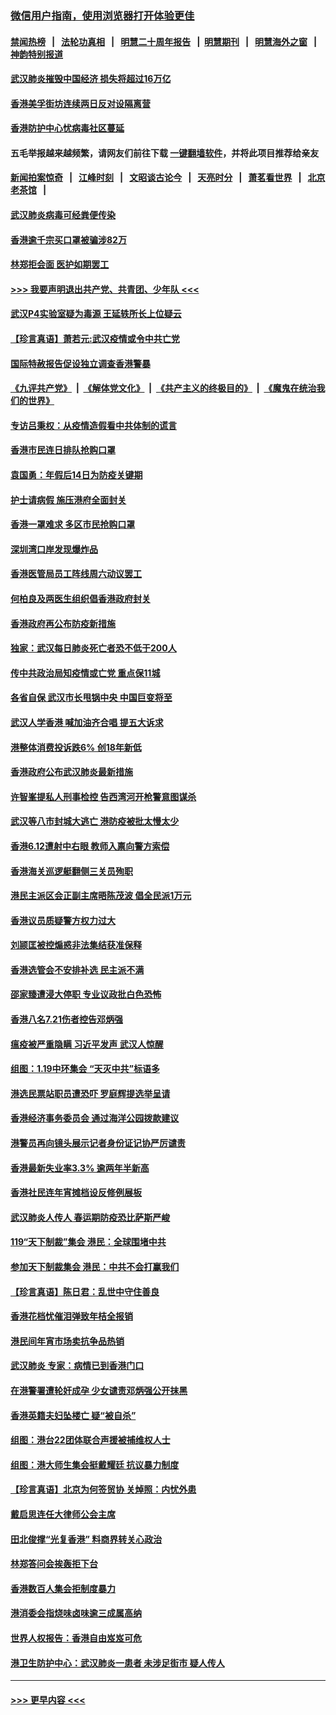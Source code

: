 ### [微信用户指南，使用浏览器打开体验更佳](https://github.com/gfw-breaker/banned-news1/blob/master/indexes/wechat-guide.md?t=0)
#### [禁闻热榜](热点新闻.md?t=0)  &nbsp;&nbsp;|&nbsp;&nbsp; [法轮功真相](https://github.com/gfw-breaker/truth/blob/master/README.md?t=0) &nbsp;&nbsp;|&nbsp;&nbsp; [明慧二十周年报告](https://github.com/gfw-breaker/mh-reports/blob/master/README.md?t=0) &nbsp;&nbsp;|&nbsp;&nbsp;[明慧期刊](https://github.com/gfw-breaker/mh-qikan) &nbsp;&nbsp;|&nbsp;&nbsp; [明慧海外之窗](https://github.com/gfw-breaker/mh-news/blob/master/README.md?t=0) &nbsp;&nbsp;|&nbsp;&nbsp; [神韵特别报道](https://github.com/gfw-breaker/mh-news/blob/master/shenyun.md?t=0)
#### [武汉肺炎摧毁中国经济 损失将超过16万亿](../pages/nsc415/n11839723.md?t=02032333) 
#### [香港美孚街坊连续两日反对设隔离营](../pages/nsc415/n11839962.md?t=02032333) 
#### [香港防护中心忧病毒社区蔓延](../pages/nsc415/n11839933.md?t=02032333) 
#### 五毛举报越来越频繁，请网友们前往下载 [一键翻墙软件](https://github.com/gfw-breaker/ssr-accounts)，并将此项目推荐给亲友
#### [新闻拍案惊奇](https://github.com/gfw-breaker/banned-news1/blob/master/pages/link4.md) &nbsp;&nbsp;|&nbsp;&nbsp; [江峰时刻](https://github.com/gfw-breaker/banned-news1/blob/master/pages/link4.md) &nbsp;&nbsp;|&nbsp;&nbsp; [文昭谈古论今](https://github.com/gfw-breaker/banned-news1/blob/master/pages/link4.md) &nbsp;&nbsp;|&nbsp;&nbsp; [天亮时分](https://github.com/gfw-breaker/banned-news1/blob/master/pages/link4.md) &nbsp;&nbsp;|&nbsp;&nbsp; [萧茗看世界](https://github.com/gfw-breaker/banned-news1/blob/master/pages/link4.md) &nbsp;&nbsp;|&nbsp;&nbsp; [北京老茶馆](https://github.com/gfw-breaker/banned-news1/blob/master/pages/link4.md) &nbsp;&nbsp;|&nbsp;&nbsp; 
#### [武汉肺炎病毒可经粪便传染](../pages/nsc415/n11839939.md?t=02032333) 
#### [香港逾千宗买口罩被骗涉82万](../pages/nsc415/n11839914.md?t=02032333) 
#### [林郑拒会面 医护如期罢工](../pages/nsc415/n11839892.md?t=02032333) 
#### [>>> 我要声明退出共产党、共青团、少年队 <<<](https://github.com/begood0513/goodnews/blob/master/quit/letter.md) 
#### [武汉P4实验室疑为毒源 王延轶所长上位疑云](../pages/nsc415/n11835543.md?t=02032333) 
#### [【珍言真语】萧若元:武汉疫情或令中共亡党](../pages/nsc415/n11829394.md?t=02032333) 
#### [国际特赦报告促设独立调查香港警暴](../pages/nsc415/n11833845.md?t=02032333) 
#### [《九评共产党》](https://github.com/begood0513/9ping.md/blob/master/README.md) &nbsp;|&nbsp; [《解体党文化》](../../../../jtdwh.md/blob/master/README.md)  &nbsp;|&nbsp; [《共产主义的终极目的》](../../../../gczydzjmd.md/blob/master/README.md) &nbsp;|&nbsp; [《魔鬼在统治我们的世界》](../../../../mgztzwmdsj.md/blob/master/README.md) 
#### [专访吕秉权：从疫情造假看中共体制的谎言](../pages/nsc415/n11833813.md?t=02032333) 
#### [香港市民连日排队抢购口罩](../pages/nsc415/n11833794.md?t=02032333) 
#### [袁国勇：年假后14日为防疫关键期](../pages/nsc415/n11831088.md?t=02032333) 
#### [护士请病假 施压港府全面封关](../pages/nsc415/n11831030.md?t=02032333) 
#### [香港一罩难求 多区市民抢购口罩](../pages/nsc415/n11831002.md?t=02032333) 
#### [深圳湾口岸发现爆炸品](../pages/nsc415/n11828802.md?t=02032333) 
#### [香港医管局员工阵线周六动议罢工](../pages/nsc415/n11828762.md?t=02032333) 
#### [何柏良及两医生组织倡香港政府封关](../pages/nsc415/n11828749.md?t=02032333) 
#### [香港政府再公布防疫新措施](../pages/nsc415/n11828716.md?t=02032333) 
#### [独家：武汉每日肺炎死亡者恐不低于200人](../pages/nsc415/n11828240.md?t=02032333) 
#### [传中共政治局知疫情或亡党 重点保11城](../pages/nsc415/n11828145.md?t=02032333) 
#### [各省自保 武汉市长甩锅中央 中国巨变将至](../pages/nsc415/n11828021.md?t=02032333) 
#### [武汉人学香港 喊加油齐合唱 提五大诉求](../pages/nsc415/n11827046.md?t=02032333) 
#### [港整体消费投诉跌6% 创18年新低](../pages/nsc415/n11817280.md?t=02032333) 
#### [香港政府公布武汉肺炎最新措施](../pages/nsc415/n11817152.md?t=02032333) 
#### [许智峯提私人刑事检控 告西湾河开枪警意图谋杀](../pages/nsc415/n11817132.md?t=02032333) 
#### [武汉等八市封城大逃亡 港防疫被批太慢太少](../pages/nsc415/n11817058.md?t=02032333) 
#### [香港6.12遭射中右眼 教师入禀向警方索偿](../pages/nsc415/n11814678.md?t=02032333) 
#### [香港海关巡逻艇翻侧三关员殉职](../pages/nsc415/n11814604.md?t=02032333) 
#### [港民主派区会正副主席晤陈茂波 倡全民派1万元](../pages/nsc415/n11814582.md?t=02032333) 
#### [香港议员质疑警方权力过大](../pages/nsc415/n11814560.md?t=02032333) 
#### [刘颕匡被控煽惑非法集结获准保释](../pages/nsc415/n11811727.md?t=02032333) 
#### [香港选管会不安排补选 民主派不满](../pages/nsc415/n11811691.md?t=02032333) 
#### [邵家臻遭浸大停职 专业议政批白色恐怖](../pages/nsc415/n11811670.md?t=02032333) 
#### [香港八名7.21伤者控告邓炳强](../pages/nsc415/n11811623.md?t=02032333) 
#### [瘟疫被严重隐瞒 习近平发声 武汉人惊醒](../pages/nsc415/n11811186.md?t=02032333) 
#### [组图：1.19中环集会 “天灭中共”标语多](../pages/nsc415/n11809514.md?t=02032333) 
#### [港选民票站职员遭恐吓 罗庭辉提选举呈请](../pages/nsc415/n11808914.md?t=02032333) 
#### [香港经济事务委员会 通过海洋公园拨款建议](../pages/nsc415/n11808906.md?t=02032333) 
#### [港警员再向镜头展示记者身份证记协严厉谴责](../pages/nsc415/n11808888.md?t=02032333) 
#### [香港最新失业率3.3% 逾两年半新高](../pages/nsc415/n11808887.md?t=02032333) 
#### [香港社民连年宵摊档设反修例展板](../pages/nsc415/n11808857.md?t=02032333) 
#### [武汉肺炎人传人 春运期防疫恐比萨斯严峻](../pages/nsc415/n11808739.md?t=02032333) 
#### [119“天下制裁”集会 港民：全球围堵中共](../pages/nsc415/n11806318.md?t=02032333) 
#### [参加天下制裁集会 港民：中共不会打赢我们](../pages/nsc415/n11806596.md?t=02032333) 
#### [【珍言真语】陈日君：乱世中守住善良](../pages/nsc415/n11806247.md?t=02032333) 
#### [香港花档忧催泪弹致年桔全报销](../pages/nsc415/n11806130.md?t=02032333) 
#### [港民间年宵市场卖抗争品热销](../pages/nsc415/n11806073.md?t=02032333) 
#### [武汉肺炎 专家：病情已到香港门口](../pages/nsc415/n11806020.md?t=02032333) 
#### [在港警署遭轮奸成孕 少女谴责邓炳强公开抹黑](../pages/nsc415/n11805981.md?t=02032333) 
#### [香港英籍夫妇坠楼亡 疑“被自杀”](../pages/nsc415/n11805937.md?t=02032333) 
#### [组图：港台22团体联合声援被捕维权人士](../pages/nsc415/n11801834.md?t=02032333) 
#### [组图：港大师生集会挺戴耀廷 抗议暴力制度](../pages/nsc415/n11799298.md?t=02032333) 
#### [【珍言真语】北京为何签贸协 关焯照：内忧外患](../pages/nsc415/n11799790.md?t=02032333) 
#### [戴启思连任大律师公会主席](../pages/nsc415/n11799306.md?t=02032333) 
#### [田北俊撑“光复香港” 料商界转关心政治](../pages/nsc415/n11799287.md?t=02032333) 
#### [林郑答问会挨轰拒下台](../pages/nsc415/n11799261.md?t=02032333) 
#### [香港数百人集会拒制度暴力](../pages/nsc415/n11796941.md?t=02032333) 
#### [港消委会指烧味卤味逾三成属高纳](../pages/nsc415/n11796815.md?t=02032333) 
#### [世界人权报告：香港自由岌岌可危](../pages/nsc415/n11796873.md?t=02032333) 
#### [港卫生防护中心：武汉肺炎一患者 未涉足街市 疑人传人](../pages/nsc415/n11796789.md?t=02032333) 

----
#### [ >>> 更早内容 <<< ](../indexes/nsc415-earlier.md)
